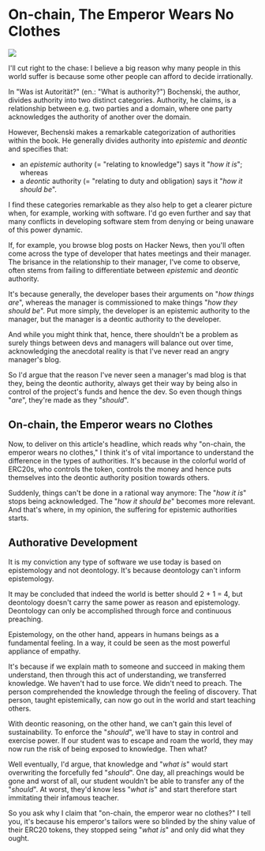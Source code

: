 # On-chain, The Emperor Wears No Clothes

<img src="/assets/images/emperor.jpg">

I'll cut right to the chase: I believe a big reason why many people in this
world suffer is because some other people can afford to decide irrationally.

In "Was ist Autorität?" (en.: "What is authority?") Bochenski, the author,
divides authority into two distinct categories. Authority, he claims, is a
relationship between e.g. two parties and a domain, where one party
acknowledges the authority of another over the domain.

However, Bechenski makes a remarkable categorization of authorities within the
book. He generally divides authority into _epistemic_ and _deontic_ and
specifies that:

- an _epistemic_ authority (= "relating to knowledge") says it "_how it is_";
  whereas
- a _deontic_ authority (= "relating to duty and obligation) says it "_how it
  should be_".

I find these categories remarkable as they also help to get a clearer picture
when, for example, working with software. I'd go even further and say that many
conflicts in developing software stem from denying or being unaware of this
power dynamic.

If, for example, you browse blog posts on Hacker News, then you'll often come
across the type of developer that hates meetings and their manager. The
brisance in the relationship to their manager, I've come to observe, often
stems from failing to differentiate between _epistemic_ and _deontic_
authority.

It's because generally, the developer bases their arguments on "_how things
are_", whereas the manager is commissioned to make things "_how they should
be_". Put more simply, the developer is an epistemic authority to the manager,
but the manager is a deontic authority to the developer.

And while you might think that, hence, there shouldn't be a problem as surely
things between devs and managers will balance out over time, acknowledging the
anecdotal reality is that I've never read an angry manager's blog.

So I'd argue that the reason I've never seen a manager's mad blog is that they,
being the deontic authority, always get their way by being also in control of
the project's funds and hence the dev. So even though things "_are_", they're
made as they "_should_".

## On-chain, the Emperor wears no Clothes

Now, to deliver on this article's headline, which reads why "on-chain, the
emperor wears no clothes," I think it's of vital importance to understand the
difference in the types of authorities. It's because in the colorful world of
ERC20s, who controls the token, controls the money and hence puts themselves
into the deontic authority position towards others.

Suddenly, things can't be done in a rational way anymore: The "_how it is_"
stops being acknowledged. The "_how it should be_" becomes more relevant. And
that's where, in my opinion, the suffering for epistemic authorities starts.

## Authorative Development

It is my conviction any type of software we use today is based on epistemology
and not deontology. It's because deontology can't inform epistemology.

It may be concluded that indeed the world is better should 2 + 1 = 4, but
deontology doesn't carry the same power as reason and epistemology. Deontology
can only be accomplished through force and continuous preaching.

Epistemology, on the other hand, appears in humans beings as a fundamental
feeling. In a way, it could be seen as the most powerful appliance of empathy.

It's because if we explain math to someone and succeed in making them
understand, then through this act of understanding, we transferred knowledge.
We haven't had to use force. We didn't need to preach. The person comprehended
the knowledge through the feeling of discovery. That person, taught
epistemically, can now go out in the world and start teaching others.

With deontic reasoning, on the other hand, we can't gain this level of
sustainability. To enforce the "_should_", we'll have to stay in control and
exercise power. If our student was to escape and roam the world, they may now
run the risk of being exposed to knowledge. Then what?

Well eventually, I'd argue, that knowledge and "_what is_" would start
overwriting the forcefully fed "_should_". One day, all preachings would be
gone and worst of all, our student wouldn't be able to transfer any of the
"_should_". At worst, they'd know less "_what is_" and start therefore start
immitating their infamous teacher.

So you ask why I claim that "on-chain, the emperor wear no clothes?" I tell
you, it's because his emperor's tailors were so blinded by the shiny value of
their ERC20 tokens, they stopped seing "_what is_" and only did what they
ought.
